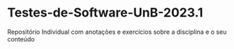 # Testes-de-Software-UnB-2023.1
Repositório Individual com anotações e exercícios sobre a disciplina e o seu conteúdo
